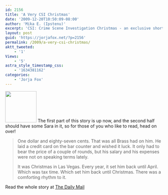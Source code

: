 ```yaml
---
id: 2156
title: 'A Very CSI Christmas'
date: '2009-12-20T10:50:09-08:00'
author: 'Mika E. (Ipstenu)'
excerpt: 'CSI: Crime Scene Investigation Christmas - an exclusive short story by Corinne Marrinan, has been posted at the Daily Mail.'
layout: post
guid: 'https://jorjafox.net/?p=2156'
permalink: /2009/a-very-csi-christmas/
aktt_tweeted:
    - '1'
Views:
    - '5'
astra_style_timestamp_css:
    - '1634381162'
categories:
    - 'Jorja Fox'
---
```


<img src="//static.jorjafox.net/wordpress/2009/12/CSI-XMAS-100x100.jpg" alt="" title="CSI-XMAS" width="100" height="100" class="alignleft size-thumbnail wp-image-2158" /> The first part of this story is up now, and the second half should have some Sara in it, so for those of you who like to read, head on over!

<blockquote>One dollar and eighty-seven cents. That was all Brass had on him. He laid a credit card on the bar counter and wished it luck. It only had to bear the price of a couple of rounds, but his salary and his expenses were not on speaking terms lately.

It was Christmas in Las Vegas. Every year, it set him back until April. Which was tax time. Which set him back until Christmas. There was a comforting rhythm to it.</blockquote>

Read the whole story at <a href="http://www.dailymail.co.uk/tvshowbiz/article-1237131/CSI-Crime-Scene-Investigation-Christmas--exclusive-short-story.html">The Daily Mail</a>